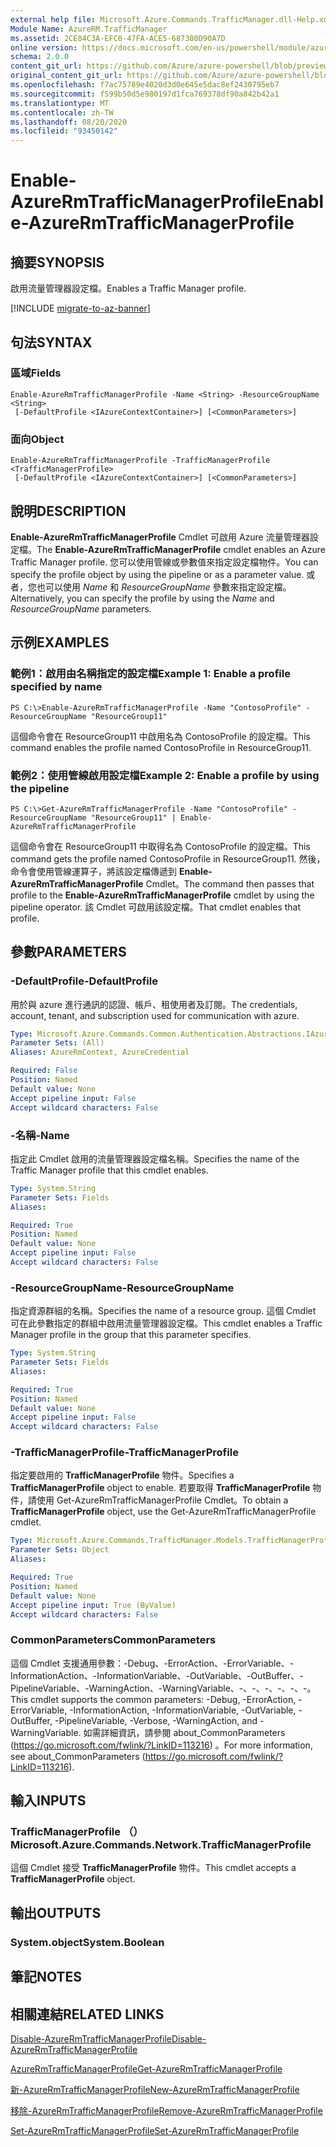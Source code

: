 ```yaml
---
external help file: Microsoft.Azure.Commands.TrafficManager.dll-Help.xml
Module Name: AzureRM.TrafficManager
ms.assetid: 2CE84C3A-EFC0-47FA-ACE5-687380D90A7D
online version: https://docs.microsoft.com/en-us/powershell/module/azurerm.trafficmanager/enable-azurermtrafficmanagerprofile
schema: 2.0.0
content_git_url: https://github.com/Azure/azure-powershell/blob/preview/src/ResourceManager/TrafficManager/Commands.TrafficManager2/help/Enable-AzureRmTrafficManagerProfile.md
original_content_git_url: https://github.com/Azure/azure-powershell/blob/preview/src/ResourceManager/TrafficManager/Commands.TrafficManager2/help/Enable-AzureRmTrafficManagerProfile.md
ms.openlocfilehash: f7ac75789e4020d3d0e645e5dac8ef2430795eb7
ms.sourcegitcommit: f599b50d5e980197d1fca769378df90a842b42a1
ms.translationtype: MT
ms.contentlocale: zh-TW
ms.lasthandoff: 08/20/2020
ms.locfileid: "93450142"
---
```

# <span data-ttu-id="6a30b-101">Enable-AzureRmTrafficManagerProfile</span><span class="sxs-lookup"><span data-stu-id="6a30b-101">Enable-AzureRmTrafficManagerProfile</span></span>

## <span data-ttu-id="6a30b-102">摘要</span><span class="sxs-lookup"><span data-stu-id="6a30b-102">SYNOPSIS</span></span>
<span data-ttu-id="6a30b-103">啟用流量管理器設定檔。</span><span class="sxs-lookup"><span data-stu-id="6a30b-103">Enables a Traffic Manager profile.</span></span>

[!INCLUDE [migrate-to-az-banner](../../includes/migrate-to-az-banner.md)]

## <span data-ttu-id="6a30b-104">句法</span><span class="sxs-lookup"><span data-stu-id="6a30b-104">SYNTAX</span></span>

### <span data-ttu-id="6a30b-105">區域</span><span class="sxs-lookup"><span data-stu-id="6a30b-105">Fields</span></span>
```
Enable-AzureRmTrafficManagerProfile -Name <String> -ResourceGroupName <String>
 [-DefaultProfile <IAzureContextContainer>] [<CommonParameters>]
```

### <span data-ttu-id="6a30b-106">面向</span><span class="sxs-lookup"><span data-stu-id="6a30b-106">Object</span></span>
```
Enable-AzureRmTrafficManagerProfile -TrafficManagerProfile <TrafficManagerProfile>
 [-DefaultProfile <IAzureContextContainer>] [<CommonParameters>]
```

## <span data-ttu-id="6a30b-107">說明</span><span class="sxs-lookup"><span data-stu-id="6a30b-107">DESCRIPTION</span></span>
<span data-ttu-id="6a30b-108">**Enable-AzureRmTrafficManagerProfile** Cmdlet 可啟用 Azure 流量管理器設定檔。</span><span class="sxs-lookup"><span data-stu-id="6a30b-108">The **Enable-AzureRmTrafficManagerProfile** cmdlet enables an Azure Traffic Manager profile.</span></span>
<span data-ttu-id="6a30b-109">您可以使用管線或參數值來指定設定檔物件。</span><span class="sxs-lookup"><span data-stu-id="6a30b-109">You can specify the profile object by using the pipeline or as a parameter value.</span></span>
<span data-ttu-id="6a30b-110">或者，您也可以使用 *Name* 和 *ResourceGroupName* 參數來指定設定檔。</span><span class="sxs-lookup"><span data-stu-id="6a30b-110">Alternatively, you can specify the profile by using the *Name* and *ResourceGroupName* parameters.</span></span>

## <span data-ttu-id="6a30b-111">示例</span><span class="sxs-lookup"><span data-stu-id="6a30b-111">EXAMPLES</span></span>

### <span data-ttu-id="6a30b-112">範例1：啟用由名稱指定的設定檔</span><span class="sxs-lookup"><span data-stu-id="6a30b-112">Example 1: Enable a profile specified by name</span></span>
```
PS C:\>Enable-AzureRmTrafficManagerProfile -Name "ContosoProfile" -ResourceGroupName "ResourceGroup11"
```

<span data-ttu-id="6a30b-113">這個命令會在 ResourceGroup11 中啟用名為 ContosoProfile 的設定檔。</span><span class="sxs-lookup"><span data-stu-id="6a30b-113">This command enables the profile named ContosoProfile in ResourceGroup11.</span></span>

### <span data-ttu-id="6a30b-114">範例2：使用管線啟用設定檔</span><span class="sxs-lookup"><span data-stu-id="6a30b-114">Example 2: Enable a profile by using the pipeline</span></span>
```
PS C:\>Get-AzureRmTrafficManagerProfile -Name "ContosoProfile" -ResourceGroupName "ResourceGroup11" | Enable-AzureRmTrafficManagerProfile
```

<span data-ttu-id="6a30b-115">這個命令會在 ResourceGroup11 中取得名為 ContosoProfile 的設定檔。</span><span class="sxs-lookup"><span data-stu-id="6a30b-115">This command gets the profile named ContosoProfile in ResourceGroup11.</span></span>
<span data-ttu-id="6a30b-116">然後，命令會使用管線運算子，將該設定檔傳遞到 **Enable-AzureRmTrafficManagerProfile** Cmdlet。</span><span class="sxs-lookup"><span data-stu-id="6a30b-116">The command then passes that profile to the **Enable-AzureRmTrafficManagerProfile** cmdlet by using the pipeline operator.</span></span>
<span data-ttu-id="6a30b-117">該 Cmdlet 可啟用該設定檔。</span><span class="sxs-lookup"><span data-stu-id="6a30b-117">That cmdlet enables that profile.</span></span>

## <span data-ttu-id="6a30b-118">參數</span><span class="sxs-lookup"><span data-stu-id="6a30b-118">PARAMETERS</span></span>

### <span data-ttu-id="6a30b-119">-DefaultProfile</span><span class="sxs-lookup"><span data-stu-id="6a30b-119">-DefaultProfile</span></span>
<span data-ttu-id="6a30b-120">用於與 azure 進行通訊的認證、帳戶、租使用者及訂閱。</span><span class="sxs-lookup"><span data-stu-id="6a30b-120">The credentials, account, tenant, and subscription used for communication with azure.</span></span>

```yaml
Type: Microsoft.Azure.Commands.Common.Authentication.Abstractions.IAzureContextContainer
Parameter Sets: (All)
Aliases: AzureRmContext, AzureCredential

Required: False
Position: Named
Default value: None
Accept pipeline input: False
Accept wildcard characters: False
```

### <span data-ttu-id="6a30b-121">-名稱</span><span class="sxs-lookup"><span data-stu-id="6a30b-121">-Name</span></span>
<span data-ttu-id="6a30b-122">指定此 Cmdlet 啟用的流量管理器設定檔名稱。</span><span class="sxs-lookup"><span data-stu-id="6a30b-122">Specifies the name of the Traffic Manager profile that this cmdlet enables.</span></span>

```yaml
Type: System.String
Parameter Sets: Fields
Aliases:

Required: True
Position: Named
Default value: None
Accept pipeline input: False
Accept wildcard characters: False
```

### <span data-ttu-id="6a30b-123">-ResourceGroupName</span><span class="sxs-lookup"><span data-stu-id="6a30b-123">-ResourceGroupName</span></span>
<span data-ttu-id="6a30b-124">指定資源群組的名稱。</span><span class="sxs-lookup"><span data-stu-id="6a30b-124">Specifies the name of a resource group.</span></span>
<span data-ttu-id="6a30b-125">這個 Cmdlet 可在此參數指定的群組中啟用流量管理器設定檔。</span><span class="sxs-lookup"><span data-stu-id="6a30b-125">This cmdlet enables a Traffic Manager profile in the group that this parameter specifies.</span></span>

```yaml
Type: System.String
Parameter Sets: Fields
Aliases:

Required: True
Position: Named
Default value: None
Accept pipeline input: False
Accept wildcard characters: False
```

### <span data-ttu-id="6a30b-126">-TrafficManagerProfile</span><span class="sxs-lookup"><span data-stu-id="6a30b-126">-TrafficManagerProfile</span></span>
<span data-ttu-id="6a30b-127">指定要啟用的 **TrafficManagerProfile** 物件。</span><span class="sxs-lookup"><span data-stu-id="6a30b-127">Specifies a **TrafficManagerProfile** object to enable.</span></span>
<span data-ttu-id="6a30b-128">若要取得 **TrafficManagerProfile** 物件，請使用 Get-AzureRmTrafficManagerProfile Cmdlet。</span><span class="sxs-lookup"><span data-stu-id="6a30b-128">To obtain a **TrafficManagerProfile** object, use the Get-AzureRmTrafficManagerProfile cmdlet.</span></span>

```yaml
Type: Microsoft.Azure.Commands.TrafficManager.Models.TrafficManagerProfile
Parameter Sets: Object
Aliases:

Required: True
Position: Named
Default value: None
Accept pipeline input: True (ByValue)
Accept wildcard characters: False
```

### <span data-ttu-id="6a30b-129">CommonParameters</span><span class="sxs-lookup"><span data-stu-id="6a30b-129">CommonParameters</span></span>
<span data-ttu-id="6a30b-130">這個 Cmdlet 支援通用參數：-Debug、-ErrorAction、-ErrorVariable、-InformationAction、-InformationVariable、-OutVariable、-OutBuffer、-PipelineVariable、-WarningAction、-WarningVariable、-、-、-、-、-、-。</span><span class="sxs-lookup"><span data-stu-id="6a30b-130">This cmdlet supports the common parameters: -Debug, -ErrorAction, -ErrorVariable, -InformationAction, -InformationVariable, -OutVariable, -OutBuffer, -PipelineVariable, -Verbose, -WarningAction, and -WarningVariable.</span></span> <span data-ttu-id="6a30b-131">如需詳細資訊，請參閱 about_CommonParameters (https://go.microsoft.com/fwlink/?LinkID=113216) 。</span><span class="sxs-lookup"><span data-stu-id="6a30b-131">For more information, see about_CommonParameters (https://go.microsoft.com/fwlink/?LinkID=113216).</span></span>

## <span data-ttu-id="6a30b-132">輸入</span><span class="sxs-lookup"><span data-stu-id="6a30b-132">INPUTS</span></span>

### <span data-ttu-id="6a30b-133">TrafficManagerProfile （）</span><span class="sxs-lookup"><span data-stu-id="6a30b-133">Microsoft.Azure.Commands.Network.TrafficManagerProfile</span></span>
<span data-ttu-id="6a30b-134">這個 Cmdlet 接受 **TrafficManagerProfile** 物件。</span><span class="sxs-lookup"><span data-stu-id="6a30b-134">This cmdlet accepts a **TrafficManagerProfile** object.</span></span>

## <span data-ttu-id="6a30b-135">輸出</span><span class="sxs-lookup"><span data-stu-id="6a30b-135">OUTPUTS</span></span>

### <span data-ttu-id="6a30b-136">System.object</span><span class="sxs-lookup"><span data-stu-id="6a30b-136">System.Boolean</span></span>

## <span data-ttu-id="6a30b-137">筆記</span><span class="sxs-lookup"><span data-stu-id="6a30b-137">NOTES</span></span>

## <span data-ttu-id="6a30b-138">相關連結</span><span class="sxs-lookup"><span data-stu-id="6a30b-138">RELATED LINKS</span></span>

[<span data-ttu-id="6a30b-139">Disable-AzureRmTrafficManagerProfile</span><span class="sxs-lookup"><span data-stu-id="6a30b-139">Disable-AzureRmTrafficManagerProfile</span></span>](./Disable-AzureRmTrafficManagerProfile.md)

[<span data-ttu-id="6a30b-140">AzureRmTrafficManagerProfile</span><span class="sxs-lookup"><span data-stu-id="6a30b-140">Get-AzureRmTrafficManagerProfile</span></span>](./Get-AzureRmTrafficManagerProfile.md)

[<span data-ttu-id="6a30b-141">新-AzureRmTrafficManagerProfile</span><span class="sxs-lookup"><span data-stu-id="6a30b-141">New-AzureRmTrafficManagerProfile</span></span>](./New-AzureRmTrafficManagerProfile.md)

[<span data-ttu-id="6a30b-142">移除-AzureRmTrafficManagerProfile</span><span class="sxs-lookup"><span data-stu-id="6a30b-142">Remove-AzureRmTrafficManagerProfile</span></span>](./Remove-AzureRmTrafficManagerProfile.md)

[<span data-ttu-id="6a30b-143">Set-AzureRmTrafficManagerProfile</span><span class="sxs-lookup"><span data-stu-id="6a30b-143">Set-AzureRmTrafficManagerProfile</span></span>](./Set-AzureRmTrafficManagerProfile.md)


